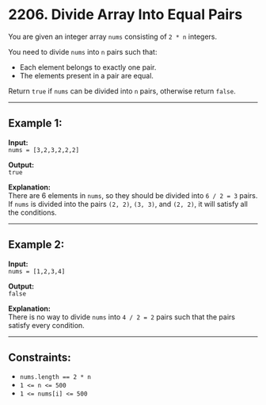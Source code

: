 # 2206. Divide Array Into Equal Pairs

You are given an integer array `nums` consisting of `2 * n` integers.

You need to divide `nums` into `n` pairs such that:

- Each element belongs to exactly one pair.
- The elements present in a pair are equal.

Return `true` if `nums` can be divided into `n` pairs, otherwise return `false`.

---

## Example 1:

**Input:**  
`nums = [3,2,3,2,2,2]`  

**Output:**  
`true`  

**Explanation:**  
There are 6 elements in `nums`, so they should be divided into `6 / 2 = 3` pairs.  
If `nums` is divided into the pairs `(2, 2)`, `(3, 3)`, and `(2, 2)`, it will satisfy all the conditions.

---

## Example 2:

**Input:**  
`nums = [1,2,3,4]`  

**Output:**  
`false`  

**Explanation:**  
There is no way to divide `nums` into `4 / 2 = 2` pairs such that the pairs satisfy every condition.

---

## Constraints:

- `nums.length == 2 * n`
- `1 <= n <= 500`
- `1 <= nums[i] <= 500`
